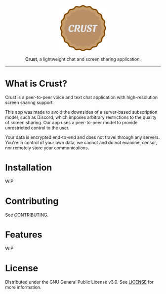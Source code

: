 <div align="center">
<img height=150 src="src-tauri/icons/icon.png" />
</div>

<p align="center"><span><b>Crust</b>, a lightweight chat and screen sharing application.</span></p>

---

# What is Crust?
Crust is a peer-to-peer voice and text chat application with high-resolution screen sharing support.

This app was made to avoid the downsides of a server-based subscription model, such as Discord, which imposes arbitrary restrictions to the quality of screen sharing. Our app uses a peer-to-peer model to provide unrestricted control to the user.

Your data is encrypted end-to-end and does not travel through any servers. You're in control of your own data; we cannot and do not examine, censor, nor remotely store your communications.

# Installation
WIP

# Contributing
See [CONTRIBUTING](CONTRIBUTING.md).

# Features
WIP

# License
Distributed under the GNU General Public License v3.0. See [LICENSE](LICENSE) for more information.
